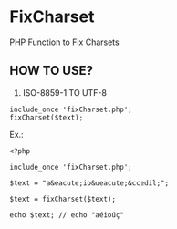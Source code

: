 # FixCharset
PHP Function to Fix Charsets 

HOW TO USE?
-----------

01) ISO-8859-1 TO UTF-8

```
include_once 'fixCharset.php';
fixCharset($text);
```

Ex.:
```
<?php

include_once 'fixCharset.php';

$text = "a&eacute;io&ueacute;&ccedil;";

$text = fixCharset($text);

echo $text; // echo "aéioúç"

```
